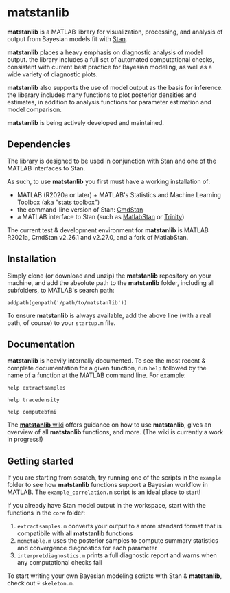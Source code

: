 # matstanlib
**matstanlib** is a MATLAB library for visualization, processing, and analysis of output from Bayesian models fit with [Stan](https://mc-stan.org/).  

**matstanlib** places a heavy emphasis on diagnostic analysis of model output.  the library includes a full set of automated computational checks, consistent with current best practice for Bayesian modeling, as well as a wide variety of diagnostic plots.  

**matstanlib** also supports the use of model output as the basis for inference.  the libarary includes many functions to plot posterior densities and estimates, in addition to analysis functions for parameter estimation and model comparison.  

**matstanlib** is being actively developed and maintained.


## Dependencies
The library is designed to be used in conjunction with Stan and one of the MATLAB interfaces to Stan.  

As such, to use **matstanlib** you first must have a working installation of:
* MATLAB (R2020a or later) + MATLAB's Statistics and Machine Learning Toolbox (aka "stats toolbox")
* the command-line version of Stan: [CmdStan](https://mc-stan.org/users/interfaces/cmdstan.html)
* a MATLAB interface to Stan (such as [MatlabStan](https://github.com/brian-lau/MatlabStan) or [Trinity](https://github.com/joachimvandekerckhove/trinity))

The current test & development environment for **matstanlib** is MATLAB R2021a, CmdStan v2.26.1 and v2.27.0, and a fork of MatlabStan.  


## Installation
Simply clone (or download and unzip) the **matstanlib** repository on your machine, and add the absolute path to the **matstanlib** folder, including all subfolders, to MATLAB's search path:
```
addpath(genpath('/path/to/matstanlib'))
```
To ensure **matstanlib** is always available, add the above line (with a real path, of course) to your `startup.m` file.

## Documentation
**matstanlib** is heavily internally documented.  To see the most recent & complete documentation for a given function, run `help` followed by the name of a function at the MATLAB command line. For example:
```
help extractsamples
```
```
help tracedensity
```
```
help computebfmi
```

The [**matstanlib** wiki](https://github.com/baribault/matstanlib/wiki) offers guidance on how to use **matstanlib**, gives an overview of all **matstanlib** functions, and more.  (The wiki is currently a work in progress!) 

## Getting started
If you are starting from scratch, try running one of the scripts in the `example` folder to see how **matstanlib** functions support a Bayesian workflow in MATLAB.  The `example_correlation.m` script is an ideal place to start! 

If you already have Stan model output in the workspace, start with the functions in the `core` folder:
1. `extractsamples.m` converts your output to a more standard format that is compatibile with all **matstanlib** functions
2. `mcmctable.m` uses the posterior samples to compute summary statistics and convergence diagnostics for each parameter
3. `interpretdiagnostics.m` prints a full diagnostic report and warns when any computational checks fail

To start writing your own Bayesian modeling scripts with Stan & **matstanlib**, check out :skull: `skeleton.m`.

